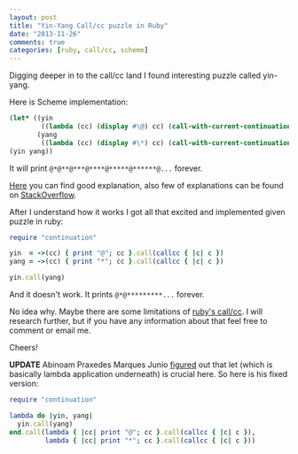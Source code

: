 ```yaml
---
layout: post
title: "Yin-Yang Call/cc puzzle in Ruby"
date: "2013-11-26"
comments: true
categories: [ruby, call/cc, scheme]
---
```

Digging deeper in to the call/cc land I found interesting puzzle called yin-yang.

Here is Scheme implementation:

```scheme
(let* ((yin
        ((lambda (cc) (display #\@) cc) (call-with-current-continuation (lambda (c) c))))
       (yang
        ((lambda (cc) (display #\*) cc) (call-with-current-continuation (lambda (c) c)))))
(yin yang))
```

It will print `@*@**@***@****@*****@******@...` forever.

<!--more-->

[Here](http://yinwang0.wordpress.com/2012/07/27/yin-yang-puzzle/) you can find good explanation,
also few of explanations can be found on [StackOverflow](http://stackoverflow.com/questions/2694679/how-does-the-yin-yang-puzzle-work).

After I understand how it works I got all that excited and implemented given puzzle in ruby:

```ruby
require "continuation"

yin  = ->(cc) { print "@"; cc }.call(callcc { |c| c })
yang = ->(cc) { print "*"; cc }.call(callcc { |c| c })

yin.call(yang)
```

And it doesn't work. It prints `@*@*********...` forever.

No idea why. Maybe there are some limitations of [ruby's call/cc](http://www.ruby-doc.org/core-2.0.0/Continuation.html).
I will research further, but if you have any information about that feel free to comment or email me.

Cheers!

**UPDATE** Abinoam Praxedes Marques Junio [figured](https://www.ruby-forum.com/topic/4418860#1129811) out that let (which is basically lambda application underneath) is crucial here.
So here is his fixed version:

```ruby
require "continuation"

lambda do |yin, yang|
  yin.call(yang)
end.call(lambda { |cc| print "@"; cc }.call(callcc { |c| c }),
         lambda { |cc| print "*"; cc }.call(callcc { |c| c }))
```

